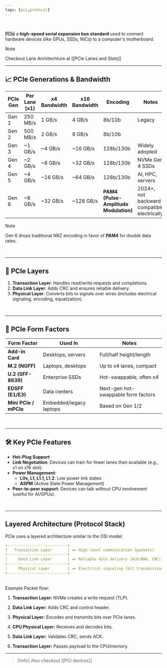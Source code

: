 ```yaml
---
tags: [pci,protocol]
---
```


</br>


<mark style="background: #CACFD9A6;">PCIe</mark> a **high-speed serial expansion bus standard** used to connect hardware devices (like GPUs, SSDs, NICs) to a computer's motherboard.

> [!note] 
> Checkout Lane Architechture at [[PCIe Lanes and Slots]]

---

## 📈 PCIe Generations & Bandwidth

|PCIe Gen|Per Lane (x1)|x4 Bandwidth|x16 Bandwidth|Encoding|Notes|
|---|---|---|---|---|---|
|Gen 1|250 MB/s|1 GB/s|4 GB/s|8b/10b|Legacy|
|Gen 2|500 MB/s|2 GB/s|8 GB/s|8b/10b||
|Gen 3|~1 GB/s|~4 GB/s|~16 GB/s|128b/130b|Widely adopted|
|Gen 4|~2 GB/s|~8 GB/s|~32 GB/s|128b/130b|NVMe Gen 4 SSDs|
|Gen 5|~4 GB/s|~16 GB/s|~64 GB/s|128b/130b|AI, HPC, servers|
|Gen 6|~8 GB/s|~32 GB/s|~128 GB/s|**PAM4 (Pulse-Amplitude Modulation)**|2024+, not backward compatible electrically|

> [!note] 
> Gen 6 drops traditional NRZ encoding in favor of **PAM4** for double data rates.

</br>

---

## 🧬 PCIe Layers

1. **Transaction Layer**: Handles read/write requests and completions.
2. **Data Link Layer**: Adds CRC and ensures reliable delivery.
3. **Physical Layer**: Converts bits to signals over wires (includes electrical signaling, encoding, equalization).

</br>

---

## 🔌 PCIe Form Factors

|Form Factor|Used In|Notes|
|---|---|---|
|**Add-in Card**|Desktops, servers|Full/half height/length|
|**M.2 (NGFF)**|Laptops, desktops|Up to x4 lanes, compact|
|**U.2 (SFF-8639)**|Enterprise SSDs|Hot-swappable, often x4|
|**EDSFF (E1/E3)**|Data centers|Next-gen hot-swappable form factors|
|**Mini PCIe / mPCIe**|Embedded/legacy laptops|Based on Gen 1/2|

</br>

---

## 🛠 Key PCIe Features

- **Hot-Plug Support**
- **Link Negotiation**: Devices can train for fewer lanes than available (e.g., x1 on x16 slot).
- **Power Management**:
    - **L0s, L1, L1.1, L1.2**: Low power link states
    - **ASPM** (Active State Power Management)
- **Peer-to-peer support**: Devices can talk without CPU involvement (useful for AI/GPUs). 

</br>

---

## **Layered Architecture (Protocol Stack)**

PCIe uses a layered architecture similar to the OSI model:

```yaml ln:False
+---------------------------+
|   Transaction Layer       | ◄─ High-level communication (packets)
+---------------------------+
|     Data Link Layer       | ◄─ Reliable data delivery (ACK/NAK, CRC)
+---------------------------+
|     Physical Layer        | ◄─ Electrical signaling (bit transmission)
+---------------------------+
```

</br>
Example Packet flow:

1. **Transaction Layer:** NVMe creates a write request (TLP).
    
2. **Data Link Layer:** Adds CRC and control header.
    
3. **Physical Layer:** Encodes and transmits bits over PCIe lanes.
    
4. **CPU Physical Layer:** Receives and decodes bits.
    
5. **Data Link Layer:** Validates CRC, sends ACK.
    
6. **Transaction Layer:** Passes payload to the CPU/memory.

---

> [!info] 
> Also checkout [[PCI devices]]


